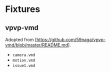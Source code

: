 # Fixtures

## vpvp-vmd

Adopted from [https://github.com/59naga/vpvp-vmd/blob/master/README.md].

- `camera.vmd`
- `motion.vmd`
- `issue1.vmd`
